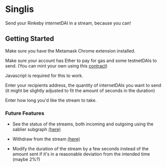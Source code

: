 # Singlis

Send your Rinkeby internetDAI in a stream, because you can!

## Getting Started

Make sure you have the Metamask Chrome extension installed.

Make sure your account has Ether to pay for gas and some testnetDAIs to send. (You can mint your own using this [contract](https://rinkeby.etherscan.io/address/0xc3dbf84abb494ce5199d5d4d815b10ec29529ff8))

Javascript is required for this to work.

Enter your recipients address, the quantity of internetDAIs you want to send (it might be slightly adjusted to fit the amount of seconds in the duration)

Enter how long you'd like the stream to take.

### Future Features

* See the status of the streams, both incoming and outgoing using the sablier subgraph [(here)](thegraph.com/explorer/subgraph/sablierhq/sablier-rinkeby)

* Withdraw from the stream [(here)](https://docs.sablier.finance/streams#withdraw-from-stream)

* Modify the duration of the stream by a few seconds instead of the amount sent if it's in a reasonable deviation from the intended time (maybe 2%?)
